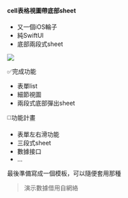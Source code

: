 #### cell表格視圖帶底部sheet
+ 又一個iOS輪子
+ 純SwiftUI
+ 底部兩段式sheet

![](https://upload.cc/i1/2021/06/23/erSPHf.gif)

✅完成功能

+ 表單list 
+ 細節視圖
+ 兩段式底部彈出sheet

◻️功能計畫
- 表單左右滑功能
- 三段式sheet
- 數據接口
- ...

最後準備寫成一個模板，可以隨便套用那種

>演示數據借用自網絡
